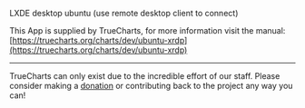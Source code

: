 LXDE desktop ubuntu (use remote desktop client to connect)

This App is supplied by TrueCharts, for more information visit the manual: [https://truecharts.org/charts/dev/ubuntu-xrdp](https://truecharts.org/charts/dev/ubuntu-xrdp)

---

TrueCharts can only exist due to the incredible effort of our staff.
Please consider making a [donation](https://truecharts.org/sponsor) or contributing back to the project any way you can!
